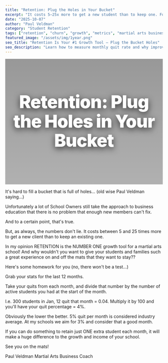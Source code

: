 ```yaml
---
title: "Retention: Plug the Holes in Your Bucket"
excerpt: "It costs 5–25x more to get a new student than to keep one. Focus on retention and watch your school grow."
date: "2025-10-07"
author: "Paul Veldman"
category: "Student Retention"
tags: ["retention", "churn", "growth", "metrics", "martial arts business"]
featured_image: "/assets/img/1year.png"
seo_title: "Retention Is Your #1 Growth Tool — Plug the Bucket Holes"
seo_description: "Learn how to measure monthly quit rate and why improving retention drives faster, more profitable growth than constant acquisition."
---
```


<div style="position: relative; width: 100%; height: 400px; background: linear-gradient(rgba(0,0,0,0.4), rgba(0,0,0,0.3)), url('/assets/img/1year.png') center/cover; border-radius: var(--radius-lg); display: flex; align-items: center; justify-content: center; margin-bottom: var(--space-8); box-shadow: var(--shadow-lg);">
  <h1 style="color: white; font-size: 3.5rem; font-weight: 900; text-align: center; text-shadow: 0 6px 20px rgba(0,0,0,0.7); line-height: 1.1; max-width: 900px; margin: 0; padding: var(--space-6); letter-spacing: -0.02em;">Retention: Plug the Holes in Your Bucket</h1>
</div>

It's hard to fill a bucket that is full of holes...
(old wise Paul Veldman saying...)

Unfortunately a lot of School Owners still take the approach to business education that there is no problem that enough new members can't fix.

And to a certain point, that's true.

But, as always, the numbers don't lie. It costs between 5 and 25 times more to get a new client than to keep an existing one.

In my opinion RETENTION is the NUMBER ONE growth tool for a martial arts school!  And why wouldn't you want to give your students and families such a great experience on and off the mats that they want to stay??

Here's some homework for you (no, there won't be a test...)

Grab your stats for the last 12 months.

Take your quits from each month, and divide that number by the number of active students you had at the start of the month.

I.e. 300 students in Jan, 12 quit that month = 0.04. Multiply it by 100 and you'll have your quit percentage = 4%.

Obviously the lower the better.  5% quit per month is considered industry average.  At my schools we aim for 3% and consider that a good month.

If you can do something to retain just ONE extra student each month, it will make a huge difference to the growth and income of your school.

See you on the mats!

Paul Veldman
Martial Arts Business Coach


